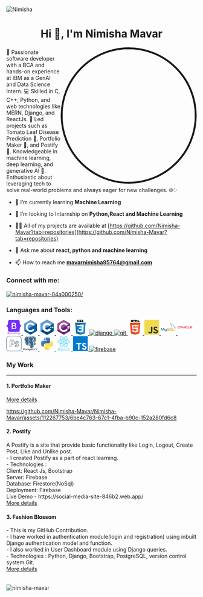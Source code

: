 ![Nimisha](https://github.com/Nimisha-Mavar/Nimisha-Mavar/assets/112267753/85ff5d15-2623-486f-9624-7519499a2a0f)

<h1 align="center">Hi 👋, I'm Nimisha Mavar</h1>

<img align="right" width="350" height="350"  style="border-radius:50%" src="https://github.com/Nimisha-Mavar/Nimisha-Mavar/assets/112267753/09ee9499-273a-4e6e-a3d3-481fe34793fb" border="5px">
<h3></h3>

🚀 Passionate software developer with a BCA and hands-on experience at IBM as a GenAI and Data Science Intern. 💻 Skilled in C, C++, Python, and web technologies like MERN, Django, and ReactJs. 🌟 Led projects such as Tomato Leaf Disease Prediction 🌱, Portfolio Maker 📂, and Postify 📲. Knowledgeable in machine learning, deep learning, and generative AI 🤖. Enthusiastic about leveraging tech to solve real-world problems and always eager for new challenges. 🌐✨

-  🌱 I’m currently learning **Machine Learning**

- 👯 I’m looking to Internship on **Python,React and Machine Learning**

- 👨‍💻 All of my projects are available at [https://github.com/Nimisha-Mavar?tab=repositories](https://github.com/Nimisha-Mavar?tab=repositories)

- 💬 Ask me about **react, python and machine learning**

- 📫 How to reach me **mavarnimisha95764@gmail.com**


<h3 align="left">Connect with me:</h3>
<p align="left">
<a href="https://linkedin.com/in/nimisha-mavar-04a000250/" target="blank"><img align="center" src="https://raw.githubusercontent.com/rahuldkjain/github-profile-readme-generator/master/src/images/icons/Social/linked-in-alt.svg" alt="nimisha-mavar-04a000250/" height="30" width="40" /></a>

</p>

<h3 align="left">Languages and Tools:</h3>
<p align="left"> <a href="https://getbootstrap.com" target="_blank" rel="noreferrer"> <img src="https://raw.githubusercontent.com/devicons/devicon/master/icons/bootstrap/bootstrap-plain-wordmark.svg" alt="bootstrap" width="40" height="40"/> </a> <a href="https://www.cprogramming.com/" target="_blank" rel="noreferrer"> <img src="https://raw.githubusercontent.com/devicons/devicon/master/icons/c/c-original.svg" alt="c" width="40" height="40"/> </a> <a href="https://www.w3schools.com/cpp/" target="_blank" rel="noreferrer"> <img src="https://raw.githubusercontent.com/devicons/devicon/master/icons/cplusplus/cplusplus-original.svg" alt="cplusplus" width="40" height="40"/> </a> <a href="https://www.w3schools.com/cs/" target="_blank" rel="noreferrer"> <img src="https://raw.githubusercontent.com/devicons/devicon/master/icons/csharp/csharp-original.svg" alt="csharp" width="40" height="40"/> </a> <a href="https://www.w3schools.com/css/" target="_blank" rel="noreferrer"> <img src="https://raw.githubusercontent.com/devicons/devicon/master/icons/css3/css3-original-wordmark.svg" alt="css3" width="40" height="40"/> </a> <a href="https://www.djangoproject.com/" target="_blank" rel="noreferrer"> <img src="https://cdn.worldvectorlogo.com/logos/django.svg" alt="django" width="40" height="40"/> </a> <a href="https://git-scm.com/" target="_blank" rel="noreferrer"> <img src="https://www.vectorlogo.zone/logos/git-scm/git-scm-icon.svg" alt="git" width="40" height="40"/> </a> <a href="https://www.w3.org/html/" target="_blank" rel="noreferrer"> <img src="https://raw.githubusercontent.com/devicons/devicon/master/icons/html5/html5-original-wordmark.svg" alt="html5" width="40" height="40"/> </a> <a href="https://developer.mozilla.org/en-US/docs/Web/JavaScript" target="_blank" rel="noreferrer"> <img src="https://raw.githubusercontent.com/devicons/devicon/master/icons/javascript/javascript-original.svg" alt="javascript" width="40" height="40"/> </a> <a href="https://www.mysql.com/" target="_blank" rel="noreferrer"> <img src="https://raw.githubusercontent.com/devicons/devicon/master/icons/mysql/mysql-original-wordmark.svg" alt="mysql" width="40" height="40"/> </a> <a href="https://www.oracle.com/" target="_blank" rel="noreferrer"> <img src="https://raw.githubusercontent.com/devicons/devicon/master/icons/oracle/oracle-original.svg" alt="oracle" width="40" height="40"/> </a> <a href="https://www.photoshop.com/en" target="_blank" rel="noreferrer"> <img src="https://raw.githubusercontent.com/devicons/devicon/master/icons/photoshop/photoshop-line.svg" alt="photoshop" width="40" height="40"/> </a> <a href="https://www.postgresql.org" target="_blank" rel="noreferrer"> <img src="https://raw.githubusercontent.com/devicons/devicon/master/icons/postgresql/postgresql-original-wordmark.svg" alt="postgresql" width="40" height="40"/> </a> <a href="https://www.python.org" target="_blank" rel="noreferrer"> <img src="https://raw.githubusercontent.com/devicons/devicon/master/icons/python/python-original.svg" alt="python" width="40" height="40"/> </a> <a href="https://reactjs.org/" target="_blank" rel="noreferrer"> <img src="https://raw.githubusercontent.com/devicons/devicon/master/icons/react/react-original-wordmark.svg" alt="react" width="40" height="40"/> </a> <a href="https://www.typescriptlang.org/" target="_blank" rel="noreferrer"> <img src="https://raw.githubusercontent.com/devicons/devicon/master/icons/typescript/typescript-original.svg" alt="typescript" width="40" height="40"/> </a><a href="https://firebase.google.com/" target="_blank" rel="noreferrer"> <img src="https://www.vectorlogo.zone/logos/firebase/firebase-icon.svg" alt="firebase" width="40" height="40"/> </a> </p>

<h3>My Work</h3>
<hr/>
<h4>1. Portfolio Maker</h4>

<a href="https://github.com/Nimisha-Mavar/Portfolio_Maker_BackEnd#readme">More details</a>

https://github.com/Nimisha-Mavar/Nimisha-Mavar/assets/112267753/6be4c763-67c1-4fba-b90c-152a280fd6c8

<h4>2. Postify</h4>
A Postify is a site that provide basic functionality like Login, Logout, Create Post, Like and Unlike post.<br/>
- I created Postify as a part of react learning.<br/>
- Technologies :<br/>
Client: React Js, Bootstrap<br/>
Server: Firebase<br/>
Database: Firestore(NoSql)<br/>
Deployment: Firebase<br/>
Live Demo - https://social-media-site-846b2.web.app/ <br/>
<a href="https://github.com/Nimisha-Mavar/Social-Media-Site#readme">More details</a>

<h4>3. Fashion Blossom</h4>
- This is my GitHub Contribution.</br>
- I have worked in authentication module(login and registration) using inbuilt Django authentication model and function.</br>
- I also worked in User Dashboard module using Django queries.</br>
- Technologies : Python, Django, Bootstrap, PostgreSQL, version control system Git.</br>
<a href="https://github.com/ZarnaPathak/Fashion_Blossom_Backend">More details</a>
<br/><br/>

<p><img align="center" src="https://github-readme-streak-stats.herokuapp.com/?user=nimisha-mavar&" alt="nimisha-mavar" /></p>





